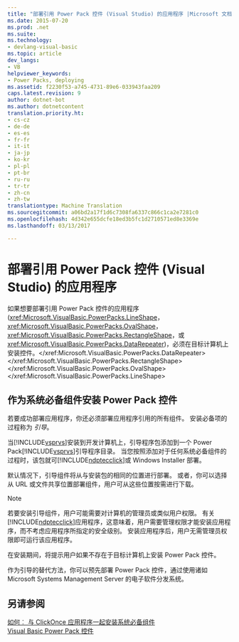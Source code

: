 ```yaml
---
title: "部署引用 Power Pack 控件 (Visual Studio) 的应用程序 |Microsoft 文档"
ms.date: 2015-07-20
ms.prod: .net
ms.suite: 
ms.technology:
- devlang-visual-basic
ms.topic: article
dev_langs:
- VB
helpviewer_keywords:
- Power Packs, deploying
ms.assetid: f2230f53-a745-4731-89e6-033943faa209
caps.latest.revision: 9
author: dotnet-bot
ms.author: dotnetcontent
translation.priority.ht:
- cs-cz
- de-de
- es-es
- fr-fr
- it-it
- ja-jp
- ko-kr
- pl-pl
- pt-br
- ru-ru
- tr-tr
- zh-cn
- zh-tw
translationtype: Machine Translation
ms.sourcegitcommit: a06bd2a17f1d6c7308fa6337c866c1ca2e7281c0
ms.openlocfilehash: 4d342e655dcfe18ed3b5fc1d2710571ed8e3369e
ms.lasthandoff: 03/13/2017

---
```

# <a name="deploying-applications-that-reference-power-packs-controls-visual-studio"></a>部署引用 Power Pack 控件 (Visual Studio) 的应用程序
如果想要部署引用 Power Pack 控件的应用程序 (<xref:Microsoft.VisualBasic.PowerPacks.LineShape>， <xref:Microsoft.VisualBasic.PowerPacks.OvalShape>， <xref:Microsoft.VisualBasic.PowerPacks.RectangleShape>，或<xref:Microsoft.VisualBasic.PowerPacks.DataRepeater>)，必须在目标计算机上安装控件。</xref:Microsoft.VisualBasic.PowerPacks.DataRepeater> </xref:Microsoft.VisualBasic.PowerPacks.RectangleShape> </xref:Microsoft.VisualBasic.PowerPacks.OvalShape> </xref:Microsoft.VisualBasic.PowerPacks.LineShape>  
  
## <a name="installing-the-power-packs-controls-as-a-prerequisite"></a>作为系统必备组件安装 Power Pack 控件  
 若要成功部署应用程序，你还必须部署应用程序引用的所有组件。 安装必备项的过程称为 *引导*。  
  
 当[!INCLUDE[vsprvs](../../../csharp/includes/vsprvs_md.md)]安装到开发计算机上，引导程序包添加到一个 Power Pack[!INCLUDE[vsprvs](../../../csharp/includes/vsprvs_md.md)]引导程序目录。 当您按照添加对于任何系统必备组件的过程时，该包就可[!INCLUDE[ndptecclick](../../../visual-basic/developing-apps/printing/includes/ndptecclick_md.md)]或 Windows Installer 部署。  
  
 默认情况下，引导组件将从与安装包的相同的位置进行部署。 或者，你可以选择从 URL 或文件共享位置部署组件，用户可从这些位置按需进行下载。  
  
> [!NOTE]
>  若要安装引导组件，用户可能需要对计算机的管理员或类似用户权限。 有关[!INCLUDE[ndptecclick](../../../visual-basic/developing-apps/printing/includes/ndptecclick_md.md)]应用程序，这意味着，用户需要管理权限才能安装应用程序，而不考虑应用程序所指定的安全级别。 安装应用程序后，用户无需管理员权限即可运行该应用程序。  
  
 在安装期间，将提示用户如果不存在于目标计算机上安装 Power Pack 控件。  
  
 作为引导的替代方法，你可以预先部署 Power Pack 控件，通过使用诸如 Microsoft Systems Management Server 的电子软件分发系统。  
  
## <a name="see-also"></a>另请参阅  
 [如何︰ 与 ClickOnce 应用程序一起安装系统必备组件](http://msdn.microsoft.com/library/e964fca5-fdfd-47cf-a1c9-7fb96b1c88b5)   
 [Visual Basic Power Pack 控件](../../../visual-basic/developing-apps/windows-forms/power-packs-controls.md)

